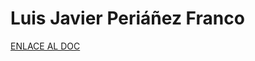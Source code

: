 # Luis Javier Periáñez Franco

[ENLACE AL DOC](../../../static/PDFs/Protocolo/Luis%20Javier%20Periañez%20Franco.pdf)
